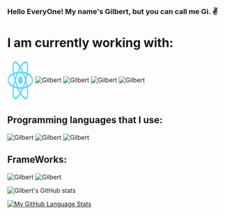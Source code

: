 ### Hello EveryOne! My name's Gilbert, but you can call me Gi. :v:

# I am currently working with: 



<img align="center" alt="Rafa-React" height="100" width="60" src="https://raw.githubusercontent.com/devicons/devicon/master/icons/react/react-original.svg" style="max-width:100%;">  <img align="center" alt="Gilbert" height="60" width="60" src="https://cdn.iconscout.com/icon/free/png-256/javascript-2752148-2284965.png" style="max-width:100%;">  <img align="center" alt="Gilbert" height="60" width="60" src="https://brandslogos.com/wp-content/uploads/images/large/bootstrap-logo.png" style="max-width:100%;">  <img align="center" alt="Gilbert" height="60" width="60" src="https://cdn.worldvectorlogo.com/logos/material-ui-1.svg" style="max-width:100%;">
<img align="center" alt="Gilbert" height="60" width="60" src="https://cdn.iconscout.com/icon/free/png-256/redux-283024.png" style="max-width:100%;">

<h2>Programming languages ​​that I use:</h2>

<img align="center" alt="Gilbert" height="40" width="40" src="https://cdn.iconscout.com/icon/free/png-256/javascript-2752148-2284965.png" style="max-width:100%;"> <img align="center" alt="Gilbert" height="40" width="40" src="https://www.cnjobs.dk/drupal/sites/default/files/2019-01/csharp-01.png" style="max-width:100%;">  <img align="center" alt="Gilbert" height="40" width="55" src="https://upload.wikimedia.org/wikipedia/commons/thumb/2/27/PHP-logo.svg/2560px-PHP-logo.svg.png" style="max-width:100%;">

<h2>FrameWorks:</h2>

<img align="center" alt="Gilbert" height="60" width="60" src="https://upload.wikimedia.org/wikipedia/commons/thumb/9/9a/Laravel.svg/1200px-Laravel.svg.png" style="max-width:100%;"> <img align="center" alt="Gilbert" height="60" width="60" src="https://upload.wikimedia.org/wikipedia/commons/thumb/e/ee/.NET_Core_Logo.svg/1200px-.NET_Core_Logo.svg.png" style="max-width:100%;"> 








![Gilbert's GitHub stats](https://github-readme-stats.vercel.app/api?username=TineoGilbert&show_icons=true&theme=tokyonight)

[![My GitHub Language Stats](https://github-readme-stats.vercel.app/api/top-langs/?username=TineoGilbert&langs_count=7&theme=tokyonight)]()








